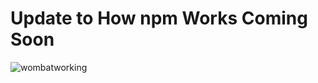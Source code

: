 <!--
title: Doc Under Construction - Coming Soon! 
featured: true
-->

# Update to How npm Works Coming Soon

![wombatworking](/images/wombatworking.png)
